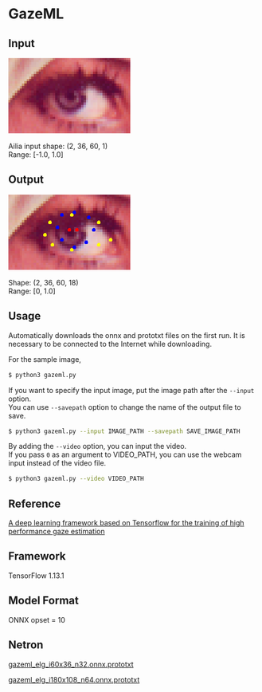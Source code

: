 # GazeML

## Input

![Input](eye.png)

Ailia input shape: (2, 36, 60, 1)  
Range: [-1.0, 1.0]

## Output

![Output](output.png)

Shape: (2, 36, 60, 18)  
Range: [0, 1.0]

## Usage
Automatically downloads the onnx and prototxt files on the first run.
It is necessary to be connected to the Internet while downloading.

For the sample image,
``` bash
$ python3 gazeml.py 
```

If you want to specify the input image, put the image path after the `--input` option.  
You can use `--savepath` option to change the name of the output file to save.
```bash
$ python3 gazeml.py --input IMAGE_PATH --savepath SAVE_IMAGE_PATH
```

By adding the `--video` option, you can input the video.   
If you pass `0` as an argument to VIDEO_PATH, you can use the webcam input instead of the video file.
```bash
$ python3 gazeml.py --video VIDEO_PATH
```

## Reference

[A deep learning framework based on Tensorflow for the training of high performance gaze estimation](https://github.com/swook/GazeML)

## Framework

TensorFlow 1.13.1

## Model Format

ONNX opset = 10

## Netron

[gazeml_elg_i60x36_n32.onnx.prototxt](https://lutzroeder.github.io/netron/?url=https://storage.googleapis.com/ailia-models/gazeml/gazeml_elg_i60x36_n32.onnx.prototxt)

[gazeml_elg_i180x108_n64.onnx.prototxt](https://lutzroeder.github.io/netron/?url=https://storage.googleapis.com/ailia-models/gazeml/gazeml_elg_i180x108_n64.onnx.prototxt)
